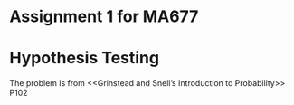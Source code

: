 # Assignment 1 for MA677
# Hypothesis Testing
The problem is from <<Grinstead and Snell’s Introduction to Probability>> P102

